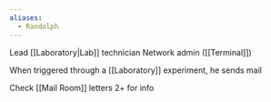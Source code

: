 ```yaml
---
aliases:
  - Randolph
---
```

Lead [[Laboratory|Lab]] technician
Network admin ([[Terminal]])

When triggered through a [[Laboratory]] experiment, he sends mail

Check [[Mail Room]] letters 2+ for info